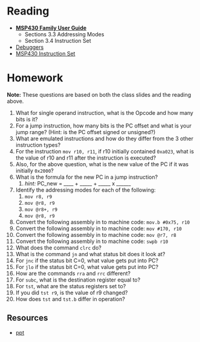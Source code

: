 # Reading

- [**MSP430 Family User Guide**](/382/datasheets/msp430_msp430x2xx_family_users_guide.pdf)
    - Sections 3.3 Addressing Modes
    - Section 3.4 Instruction Set
- [Debuggers](http://en.wikipedia.org/wiki/Debugger)  
- [MSP430 Instruction Set](http://mspgcc.sourceforge.net/manual/x223.html)

# Homework

**Note:** These questions are based on both the class slides and the reading above.

1. What for single operand instruction, what is the Opcode and how many bits is it?
1. For a jump instruction, how many bits is the PC offset and what is your jump
  range? (Hint: is the PC offset signed or unsigned?)
1. What are emulated instructions and how do they differ from the 3 other
  instruction types?
1. For the instruction `mov r10, r11`, if r10 initially contained `0xa023`,
  what is the value of r10 and r11 after the instruction is executed?
1. Also, for the above question, what is the new value of the PC if it was
  initially `0x2000`?
1. What is the formula for the new PC in a jump instruction?
    1. *hint:* PC_new = ____ + _____ + _____ x ______
1. Identify the addressing modes for each of the following:
    1. `mov r8, r9`
    1. `mov @r8, r9`
    1. `mov @r8+, r9`
    1. `mov @r8, r9`
1. Convert the following assembly in to machine code: `mov.b #0x75, r10`
1. Convert the following assembly in to machine code: `mov #170, r10`
1. Convert the following assembly in to machine code: `mov @r7, r8`
1. Convert the following assembly in to machine code: `swpb r10`
1. What does the command `clrc` do?
1. What is the command `jn` and what status bit does it look at?
1. For `jnc` if the status bit C=0, what value gets put into PC?
1. For `jlo` if the status bit C=0, what value gets put into PC?
1. How are the commands `rra` and `rrc` different?
1. For `subc`, what is the destination register equal to?
1. For `tst`, what are the status registers set to?
1. If you did `tst r9`, is the value of r9 changed?
1. How does `tst` and `tst.b` differ in operation?

## Resources

- [ppt](Lsn3-4-5.pptx)
